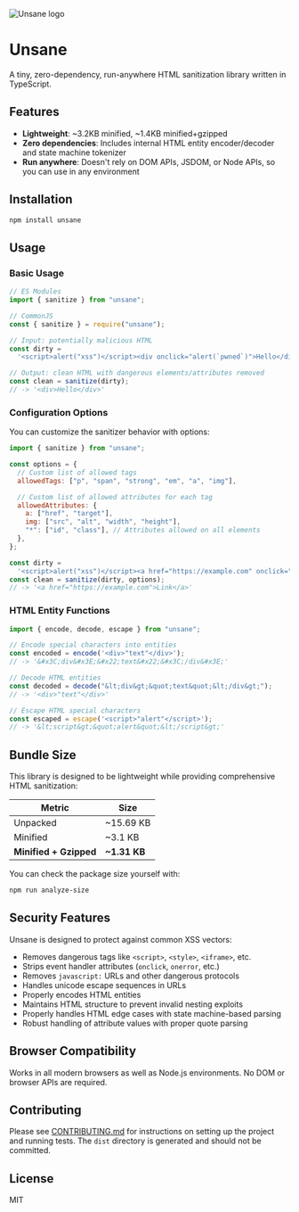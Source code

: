 ![Unsane logo](https://github.com/user-attachments/assets/ee83110e-82c1-4514-a8e9-da946096bab9)

# Unsane

A tiny, zero-dependency, run-anywhere HTML sanitization library written in TypeScript.

## Features

- **Lightweight**: ~3.2KB minified, ~1.4KB minified+gzipped
- **Zero dependencies**: Includes internal HTML entity encoder/decoder and state machine tokenizer
- **Run anywhere**: Doesn't rely on DOM APIs, JSDOM, or Node APIs, so you can use in any environment

## Installation

```bash
npm install unsane
```

## Usage

### Basic Usage

```javascript
// ES Modules
import { sanitize } from "unsane";

// CommonJS
const { sanitize } = require("unsane");

// Input: potentially malicious HTML
const dirty =
  '<script>alert("xss")</script><div onclick="alert(`pwned`)">Hello</div>';

// Output: clean HTML with dangerous elements/attributes removed
const clean = sanitize(dirty);
// -> '<div>Hello</div>'
```

### Configuration Options

You can customize the sanitizer behavior with options:

```javascript
import { sanitize } from "unsane";

const options = {
  // Custom list of allowed tags
  allowedTags: ["p", "span", "strong", "em", "a", "img"],

  // Custom list of allowed attributes for each tag
  allowedAttributes: {
    a: ["href", "target"],
    img: ["src", "alt", "width", "height"],
    "*": ["id", "class"], // Attributes allowed on all elements
  },
};

const dirty =
  '<script>alert("xss")</script><a href="https://example.com" onclick="hack()" style="color:red">Link</a>';
const clean = sanitize(dirty, options);
// -> '<a href="https://example.com">Link</a>'
```

### HTML Entity Functions

```javascript
import { encode, decode, escape } from "unsane";

// Encode special characters into entities
const encoded = encode('<div>"text"</div>');
// -> '&#x3C;div&#x3E;&#x22;text&#x22;&#x3C;/div&#x3E;'

// Decode HTML entities
const decoded = decode("&lt;div&gt;&quot;text&quot;&lt;/div&gt;");
// -> '<div>"text"</div>'

// Escape HTML special characters
const escaped = escape('<script>"alert"</script>');
// -> '&lt;script&gt;&quot;alert&quot;&lt;/script&gt;'
```

## Bundle Size

This library is designed to be lightweight while providing comprehensive HTML sanitization:

| Metric                 | Size         |
| ---------------------- | ------------ |
| Unpacked               | ~15.69 KB    |
| Minified               | ~3.1 KB      |
| **Minified + Gzipped** | **~1.31 KB** |

You can check the package size yourself with:

```bash
npm run analyze-size
```

## Security Features

Unsane is designed to protect against common XSS vectors:

- Removes dangerous tags like `<script>`, `<style>`, `<iframe>`, etc.
- Strips event handler attributes (`onclick`, `onerror`, etc.)
- Removes `javascript:` URLs and other dangerous protocols
- Handles unicode escape sequences in URLs
- Properly encodes HTML entities
- Maintains HTML structure to prevent invalid nesting exploits
- Properly handles HTML edge cases with state machine-based parsing
- Robust handling of attribute values with proper quote parsing

## Browser Compatibility

Works in all modern browsers as well as Node.js environments. No DOM or browser APIs are required.

## Contributing

Please see [CONTRIBUTING.md](CONTRIBUTING.md) for instructions on setting up the project and running tests. The `dist` directory is generated and should not be committed.


## License

MIT

